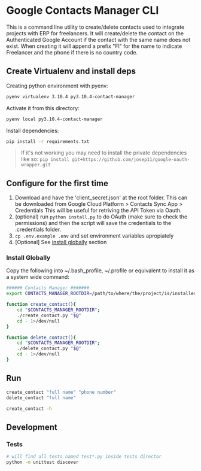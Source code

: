 # Google Contacts Manager CLI

This is a command line utility to create/delete contacts used to integrate projects with ERP for freelancers.
It will create/delete the contact on the Authenticated Google Account if the contact with the same name does not exist.
When creating it will append a prefix "Fl" for the name to indicate Freelancer and the phone if there is no country code.

## Create Virtualenv and install deps

Creating python environment with pyenv:

```bash
pyenv virtualenv 3.10.4 py3.10.4-contact-manager
```

Activate it from this directory:

```bash
pyenv local py3.10.4-contact-manager
```

Install dependencies:

```bash
pip install -r requirements.txt
```

> If it's not working you may need to install the private dependencies like so: `pip install git+https://github.com/josep11/google-oauth-wrapper.git`

## Configure for the first time

1. Download and have the 'client_secret.json' at the root folder. This can be downloaded from Google Cloud Platform > Contacts Sync App > Credentials
This will be useful for retriving the API Token via Oauth.
2. (optional) run `python install.py` to do OAuth (make sure to check the permissions) and then the script will save the credentials to the .credentials folder.
3. `cp .env.example .env` and set environment variables apropiately
4. [Optional] See [install globally](#install-globally) section

### Install Globally

Copy the following into ~/.bash_profile, ~/.profile or equivalent to install it as a system wide command:

```bash
###### Contacts Manager #######
export CONTACTS_MANAGER_ROOTDIR=/path/to/where/the/project/is/installed

function create_contact(){
    cd "$CONTACTS_MANAGER_ROOTDIR";
    ./create_contact.py "$@"
    cd - 1>/dev/null
}

function delete_contact(){
    cd "$CONTACTS_MANAGER_ROOTDIR";
    ./delete_contact.py "$@"
    cd - 1>/dev/null
}
```

## Run

```bash
create_contact "full name" "phone number"
delete_contact "full name"

create_contact -h
```

<!-- ```bash
./create_contact.py "AAAAAA TestContactName" "888888888"
# python create_contact.py "AAAAAA TestContactName" "888888888"
``` -->

## Development

### Tests

```bash
# will find all tests named test*.py inside tests director
python -m unittest discover
```

